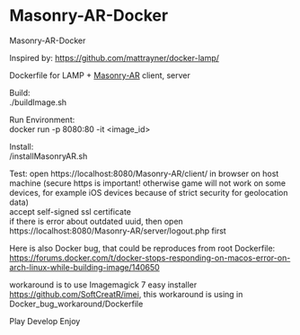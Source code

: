 # Masonry-AR-Docker
Masonry-AR-Docker
  
Inspired by: https://github.com/mattrayner/docker-lamp/ 
  
Dockerfile for LAMP + [Masonry-AR](https://github.com/demensdeum/Masonry-AR) client, server  
  
Build:  
./buildImage.sh  
  
Run Environment:  
docker run -p 8080:80 -it  <image_id>  
  
Install:  
/installMasonryAR.sh  
  
Test: 
open https://localhost:8080/Masonry-AR/client/ in browser on host machine (secure https is important! otherwise game will not work on some devices, for example iOS devices because of strict security for geolocation data)  
accept self-signed ssl certificate  
if there is error about outdated uuid, then open https://localhost:8080/Masonry-AR/server/logout.php first  
  
Here is also Docker bug, that could be reproduces from root Dockerfile:  
https://forums.docker.com/t/docker-stops-responding-on-macos-error-on-arch-linux-while-building-image/140650  

workaround is to use Imagemagick 7 easy installer https://github.com/SoftCreatR/imei, this workaround is using in Docker_bug_workaround/Dockerfile

Play Develop Enjoy
